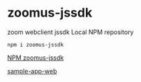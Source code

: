 # zoomus-jssdk
zoom webclient jssdk Local NPM repository

```
npm i zoomus-jssdk
```

[NPM zoomus-jssdk](https://www.npmjs.com/package/zoomus-jssdk)

[sample-app-web](https://github.com/zoom/sample-app-web)
